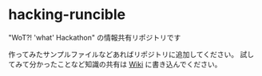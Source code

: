 # hacking-runcible
"WoT?! 'what' Hackathon" の情報共有リポジトリです

作ってみたサンプルファイルなどあればリポジトリに追加してください。
試してみて分かったことなど知識の共有は [Wiki](https://github.com/mozilla-japan/hacking-runcible/wiki) に書き込んでください。

